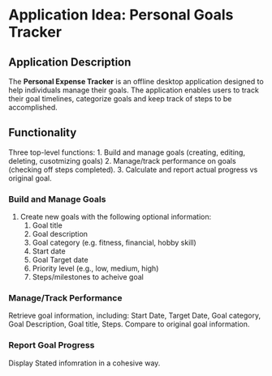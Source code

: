# Application Idea: Personal Goals Tracker

## Application Description
The **Personal Expense Tracker** is an offline desktop application designed to help individuals manage their goals. The application enables users to track their goal timelines, categorize goals and keep track of steps to be accomplished. 

## Functionality

Three top-level functions: 
    1. Build and manage goals (creating, editing, deleting, cusotmizing goals)
    2. Manage/track performance on goals (checking off steps completed). 
    3. Calculate and report actual progress vs original goal.


### Build and Manage Goals
1. Create new goals with the following optional information:
    1. Goal title
    2. Goal description
    3. Goal category (e.g. fitness, financial, hobby skill)
    4. Start date
    5. Goal Target date 
    6. Priority level (e.g., low, medium, high)
    7. Steps/milestones to acheive goal

### Manage/Track Performance
Retrieve goal information, including: Start Date, Target Date, Goal category, Goal Description, Goal title, Steps.
Compare to original goal information.

### Report Goal Progress
Display Stated infomration in a cohesive way.
